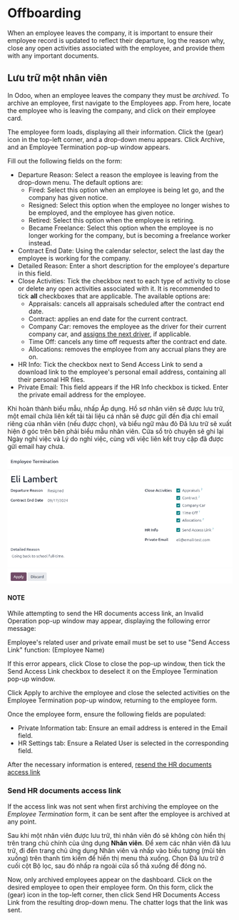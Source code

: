 # Offboarding

When an employee leaves the company, it is important to ensure their employee record is updated to
reflect their departure, log the reason why, close any open activities associated with the
employee, and provide them with any important documents.

## Lưu trữ một nhân viên

In Odoo, when an employee leaves the company they must be *archived*. To archive an employee, first
navigate to the Employees app. From here, locate the employee who is leaving the
company, and click on their employee card.

The employee form loads, displaying all their information. Click the <i class="fa fa-gear"></i>
(gear) icon in the top-left corner, and a drop-down menu appears. Click
<i class="oi oi-archive"></i> Archive, and an Employee Termination pop-up window
appears.

Fill out the following fields on the form:

- Departure Reason: Select a reason the employee is leaving from the drop-down menu. The
  default options are:
  - Fired: Select this option when an employee is being let go, and the company has
    given notice.
  - Resigned: Select this option when the employee no longer wishes to be employed, and
    the employee has given notice.
  - Retired: Select this option when the employee is retiring.
  - Became Freelance: Select this option when the employee is no longer working for the
    company, but is becoming a freelance worker instead.
- Contract End Date: Using the calendar selector, select the last day the employee is
  working for the company.
- Detailed Reason: Enter a short description for the employee's departure in this field.
- Close Activities: Tick the checkbox next to each type of activity to close or delete
  any open activities associated with it. It is recommended to tick **all** checkboxes that are
  applicable. The available options are:
  - Appraisals: cancels all appraisals scheduled after the contract end date.
  - Contract: applies an end date for the current contract.
  - Company Car: removes the employee as the driver for their current company car, and
    [assigns the next driver](applications/hr/fleet/new_vehicle.md#fleet-new-vehicle-new-driver), if applicable.
  - Time Off: cancels any time off requests after the contract end date.
  - Allocations: removes the employee from any accrual plans they are on.
- HR Info: Tick the checkbox next to Send Access Link to send a download
  link to the employee's personal email address, containing all their personal HR files.
- Private Email: This field appears if the HR Info checkbox is ticked. Enter
  the private email address for the employee.

Khi hoàn thành biểu mẫu, nhấp Áp dụng. Hồ sơ nhân viên sẽ được lưu trữ, một email chứa liên kết tải tài liệu cá nhân sẽ được gửi đến địa chỉ email riêng của nhân viên (nếu được chọn), và biểu ngữ màu đỏ Đã lưu trữ sẽ xuất hiện ở góc trên bên phải biểu mẫu nhân viên. Cửa sổ trò chuyện sẽ ghi lại Ngày nghỉ việc và Lý do nghỉ việc, cùng với việc liên kết truy cập đã được gửi email hay chưa.

![The employee termination form with all fields filled out.](../../../.gitbook/assets/termination.png)

#### NOTE
While attempting to send the HR documents access link, an Invalid Operation pop-up
window may appear, displaying the following error message:

Employee's related user and private email must be set to use "Send Access Link"
function: (Employee Name)

If this error appears, click Close to close the pop-up window, then tick the
Send Access Link checkbox to deselect it on the Employee Termination
pop-up window.

Click Apply to archive the employee and close the selected activities on the
Employee Termination pop-up window, returning to the employee form.

Once the employee form, ensure the following fields are populated:

- Private Information tab: Ensure an email address is entered in the
  Email field.
- HR Settings tab: Ensure a Related User is selected in the corresponding
  field.

After the necessary information is entered, [resend the HR documents access link](#employees-send-link)

<a id="employees-send-link"></a>

### Send HR documents access link

If the access link was not sent when first archiving the employee on the *Employee Termination*
form, it can be sent after the employee is archived at any point.

Sau khi một nhân viên được lưu trữ, thì nhân viên đó sẽ không còn hiển thị trên trang chủ chính của ứng dụng **Nhân viên**. Để xem các nhân viên đã lưu trữ, đi đến trang chủ ứng dụng Nhân viên và nhấp vào biểu tượng <i class="fa fa-caret-down"></i> (mũi tên xuống) trên thanh tìm kiếm để hiển thị menu thả xuống. Chọn Đã lưu trữ ở cuối cột <i class="fa fa-filter"></i> Bộ lọc, sau đó nhấp ra ngoài cửa sổ thả xuống để đóng nó.

Now, only archived employees appear on the dashboard. Click on the desired employee to open their
employee form. On this form, click the <i class="fa fa-gear"></i> (gear) icon in the top-left
corner, then click Send HR Documents Access Link from the resulting drop-down menu. The
chatter logs that the link was sent.
